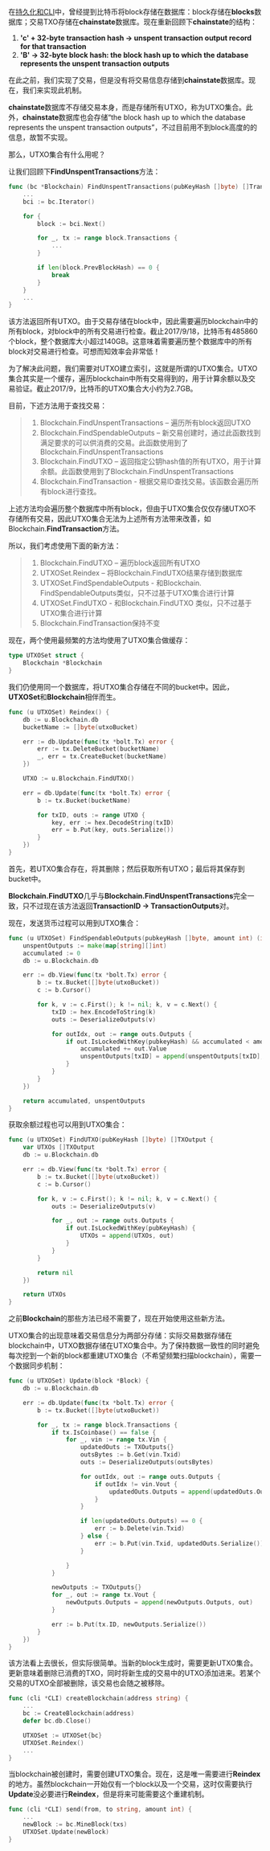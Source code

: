 在[持久化和CLI](/chapter1/chi-jiu-hua-he-cli.md)中，曾经提到比特币将block存储在数据库：block存储在**blocks**数据库；交易TXO存储在**chainstate**数据库。现在重新回顾下**chainstate**的结构：

1. **'c' + 32-byte transaction hash -&gt; unspent transaction output record for that transaction**
2. **'B' -&gt; 32-byte block hash: the block hash up to which the database represents the unspent transaction outputs**

在此之前，我们实现了交易，但是没有将交易信息存储到**chainstate**数据库。现在，我们来实现此机制。

**chainstate**数据库不存储交易本身，而是存储所有UTXO，称为UTXO集合。此外，**chainstate**数据库也会存储“the block hash up to which the database represents the unspent transaction outputs”，不过目前用不到block高度的的信息，故暂不实现。

那么，UTXO集合有什么用呢？

让我们回顾下**FindUnspentTransactions**方法：

```go
func (bc *Blockchain) FindUnspentTransactions(pubKeyHash []byte) []Transaction {
    ...
    bci := bc.Iterator()

    for {
        block := bci.Next()

        for _, tx := range block.Transactions {
            ...
        }

        if len(block.PrevBlockHash) == 0 {
            break
        }
    }
    ...
}
```

该方法返回所有UTXO。由于交易存储在block中，因此需要遍历blockchain中的所有block，对block中的所有交易进行检查。截止2017/9/18，比特币有485860个block，整个数据库大小超过140GB。这意味着需要遍历整个数据库中的所有block对交易进行检查。可想而知效率会非常低！

为了解决此问题，我们需要对UTXO建立索引，这就是所谓的UTXO集合。UTXO集合其实是一个缓存，遍历blockchain中所有交易得到的，用于计算余额以及交易验证。截止2017/9，比特币的UTXO集合大小约为2.7GB。

目前，下述方法用于查找交易：

> 1. Blockchain.FindUnspentTransactions – 遍历所有block返回UTXO
> 2. Blockchain.FindSpendableOutputs – 新交易创建时，通过此函数找到满足要求的可以供消费的交易。此函数使用到了Blockchain.FindUnspentTransactions
> 3. Blockchain.FindUTXO – 返回指定公钥hash值的所有UTXO，用于计算余额。此函数使用到了Blockchain.FindUnspentTransactions
> 4. Blockchain.FindTransaction  - 根据交易ID查找交易。该函数会遍历所有block进行查找。

上述方法均会遍历整个数据库中所有block，但由于UTXO集合仅仅存储UTXO不存储所有交易，因此UTXO集合无法为上述所有方法带来改善，如Blockchain.**FindTransaction**方法。

所以，我们考虑使用下面的新方法：

> 1. Blockchain.FindUTXO – 遍历block返回所有UTXO
> 2. UTXOSet.Reindex – 将Blockchain.FindUTXO结果存储到数据库
> 3. UTXOSet.FindSpendableOutputs  - 和Blockchain. FindSpendableOutputs类似，只不过基于UTXO集合进行计算
> 4. UTXOSet.FindUTXO - 和Blockchain.FindUTXO 类似，只不过基于UTXO集合进行计算
> 5. Blockchain.FindTransaction保持不变

现在，两个使用最频繁的方法均使用了UTXO集合做缓存：

```go
type UTXOSet struct {
    Blockchain *Blockchain
}
```

我们仍使用同一个数据库，将UTXO集合存储在不同的bucket中。因此，**UTXOSet**和**Blockchain**相伴而生。

```go
func (u UTXOSet) Reindex() {
    db := u.Blockchain.db
    bucketName := []byte(utxoBucket)

    err := db.Update(func(tx *bolt.Tx) error {
        err := tx.DeleteBucket(bucketName)
        _, err = tx.CreateBucket(bucketName)
    })

    UTXO := u.Blockchain.FindUTXO()

    err = db.Update(func(tx *bolt.Tx) error {
        b := tx.Bucket(bucketName)

        for txID, outs := range UTXO {
            key, err := hex.DecodeString(txID)
            err = b.Put(key, outs.Serialize())
        }
    })
}
```

首先，若UTXO集合存在，将其删除；然后获取所有UTXO；最后将其保存到bucket中。

**Blockchain.FindUTXO**几乎与**Blockchain.FindUnspentTransactions**完全一致，只不过现在该方法返回**TransactionID → TransactionOutputs**对。

现在，发送货币过程可以用到UTXO集合：

```go
func (u UTXOSet) FindSpendableOutputs(pubkeyHash []byte, amount int) (int, map[string][]int) {
    unspentOutputs := make(map[string][]int)
    accumulated := 0
    db := u.Blockchain.db

    err := db.View(func(tx *bolt.Tx) error {
        b := tx.Bucket([]byte(utxoBucket))
        c := b.Cursor()

        for k, v := c.First(); k != nil; k, v = c.Next() {
            txID := hex.EncodeToString(k)
            outs := DeserializeOutputs(v)

            for outIdx, out := range outs.Outputs {
                if out.IsLockedWithKey(pubkeyHash) && accumulated < amount {
                    accumulated += out.Value
                    unspentOutputs[txID] = append(unspentOutputs[txID], outIdx)
                }
            }
        }
    })

    return accumulated, unspentOutputs
}
```

获取余额过程也可以用到UTXO集合：

```go
func (u UTXOSet) FindUTXO(pubKeyHash []byte) []TXOutput {
    var UTXOs []TXOutput
    db := u.Blockchain.db

    err := db.View(func(tx *bolt.Tx) error {
        b := tx.Bucket([]byte(utxoBucket))
        c := b.Cursor()

        for k, v := c.First(); k != nil; k, v = c.Next() {
            outs := DeserializeOutputs(v)

            for _, out := range outs.Outputs {
                if out.IsLockedWithKey(pubKeyHash) {
                    UTXOs = append(UTXOs, out)
                }
            }
        }

        return nil
    })

    return UTXOs
}
```

之前**Blockchain**的那些方法已经不需要了，现在开始使用这些新方法。

UTXO集合的出现意味着交易信息分为两部分存储：实际交易数据存储在blockchain中，UTXO数据存储在UTXO集合中。为了保持数据一致性的同时避免每次挖到一个新的block都重建UTXO集合（不希望频繁扫描blockchain），需要一个数据同步机制：

```go
func (u UTXOSet) Update(block *Block) {
    db := u.Blockchain.db

    err := db.Update(func(tx *bolt.Tx) error {
        b := tx.Bucket([]byte(utxoBucket))

        for _, tx := range block.Transactions {
            if tx.IsCoinbase() == false {
                for _, vin := range tx.Vin {
                    updatedOuts := TXOutputs{}
                    outsBytes := b.Get(vin.Txid)
                    outs := DeserializeOutputs(outsBytes)

                    for outIdx, out := range outs.Outputs {
                        if outIdx != vin.Vout {
                            updatedOuts.Outputs = append(updatedOuts.Outputs, out)
                        }
                    }

                    if len(updatedOuts.Outputs) == 0 {
                        err := b.Delete(vin.Txid)
                    } else {
                        err := b.Put(vin.Txid, updatedOuts.Serialize())
                    }

                }
            }

            newOutputs := TXOutputs{}
            for _, out := range tx.Vout {
                newOutputs.Outputs = append(newOutputs.Outputs, out)
            }

            err := b.Put(tx.ID, newOutputs.Serialize())
        }
    })
}
```

该方法看上去很长，但实际很简单。当新的block生成时，需要更新UTXO集合。更新意味着删除已消费的TXO，同时将新生成的交易中的UTXO添加进来。若某个交易的UTXO全部被删除，该交易也会随之被移除。

```go
func (cli *CLI) createBlockchain(address string) {
    ...
    bc := CreateBlockchain(address)
    defer bc.db.Close()

    UTXOSet := UTXOSet{bc}
    UTXOSet.Reindex()
    ...
}
```

当blockchain被创建时，需要创建UTXO集合。现在，这是唯一需要进行**Reindex**的地方。虽然blockchain一开始仅有一个block以及一个交易，这时仅需要执行**Update**没必要进行**Reindex**，但是将来可能需要这个重建机制。

```go
func (cli *CLI) send(from, to string, amount int) {
    ...
    newBlock := bc.MineBlock(txs)
    UTXOSet.Update(newBlock)
}
```



